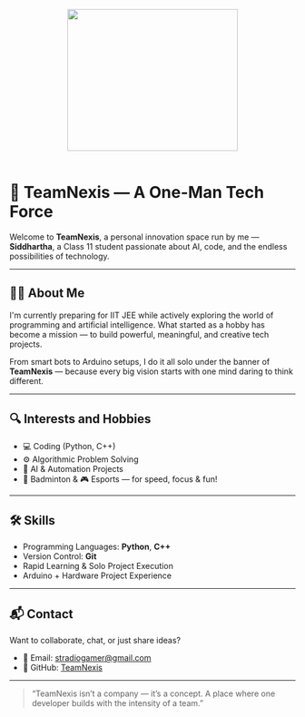 <p align="center">
  <img src="https://wallpapercave.com/uwp/uwp757693.gif" height="250px" width="300px" />
  <br><br>
</p>

# 🚀 TeamNexis — A One-Man Tech Force

Welcome to **TeamNexis**, a personal innovation space run by me — **Siddhartha**, a Class 11 student passionate about AI, code, and the endless possibilities of technology.

---

## 👨‍💻 About Me

I'm currently preparing for IIT JEE while actively exploring the world of programming and artificial intelligence. What started as a hobby has become a mission — to build powerful, meaningful, and creative tech projects.

From smart bots to Arduino setups, I do it all solo under the banner of **TeamNexis** — because every big vision starts with one mind daring to think different.

---

## 🔍 Interests and Hobbies

- 💻 Coding (Python, C++)
- ⚙️ Algorithmic Problem Solving
- 🧠 AI & Automation Projects
- 🏸 Badminton & 🎮 Esports — for speed, focus & fun!

---

## 🛠️ Skills

- Programming Languages: **Python**, **C++**
- Version Control: **Git**
- Rapid Learning & Solo Project Execution
- Arduino + Hardware Project Experience

---

## 📬 Contact

Want to collaborate, chat, or just share ideas?

- 📧 Email: [stradiogamer@gmail.com](mailto:stradiogamer@gmail.com)
- 🧠 GitHub: [TeamNexis](https://github.com/TeamNexis)

---

> “TeamNexis isn’t a company — it’s a concept. A place where one developer builds with the intensity of a team.”

